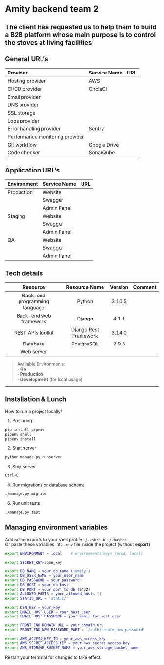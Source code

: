 # Amity backend team 2

## The client has requested us to help them to build a B2B platform whose main purpose is to control the stoves at living facilities

## General URL’s

|**Provider**|**Service Name**|**URL**|
| :- | :- | :- |
|Hosting provider|AWS||
|CI/CD provider|CircleCI||
|Email provider|||
|DNS provider|||
|SSL storage|||
|Logs provider|||
|Error handling provider|Sentry|| 
|Performance monitoring provider|||
|Git workflow|Google Drive||
|Code checker|SonarQube||

## Application URL’s

|**Environment**|**Service Name**|**URL**|
| :- | :- | :- |
|Production|Website||
||Swagger||
||Admin Panel||
|Staging|Website||
||Swagger||
||Admin Panel||
|QA|Website||
||Swagger||
||Admin Panel||

## Tech details

|**Resource**|**Resource Name**|**Version**|**Comment**|
| :-: | :-: | :-: | :-: |
|Back-end programming language|Python|3.10.5||
|Back-end web framework|Django|4.1.1||
|REST APIs toolkit|Django Rest Framework|3.14.0||
|Database|PostgreSQL|2.9.3||
|Web server||||


> Available Environments:
<br> - <b>Qa</b>
<br> - <b>Production</b>
<br> - <b>Development</b> (for local usage)
---

## Installation & Lunch

How to run a project locally?

1. Preparing

```sh
pip install pipenv
pipenv shell
pipenv install
```

2. Start server

```sh
python manage.py runserver
```

3. Stop server

```sh
Ctrl+C
```

4. Run migrations or database schema 
```sh
./manage.py migrate
```
6. Run unit tests 

```sh
./manage.py test
```

## Managing environment variables

Add some exports to your shell profile `~/.zshrc` or `~/.bashrc`<br>
Or paste these variables into `.env` file inside the project (without **export**)

```sh
export ENVIRONMENT = local    # environments keys (prod, local)

export SECRET_KEY=some_key

export DB_NAME = your_db_name ('amity')
export DB_USER_NAME = your_user_name
export DB_PASSWORD = your_password
export DB_HOST = your_db_host
export DB_PORT = your_port_to_db (5432)
export ALLOWED_HOSTS = your_allowed_hosts []
export STATIC_URL = 'static/'

export DSN_KEY = your_key
export EMAIL_HOST_USER = your_host_user
export EMAIL_HOST_PASSWORD = your_email_for_host_user

export FRONT_END_DOMAIN_URL = your_domain_url
export FRONT_END_NEW_PASSWORD_PART = '/auth/create_new_password'

export AWS_ACCESS_KEY_ID = your_aws_access_key
export AWS_SECRET_ACCESS_KEY = your_aws_secret_access_key
export AWS_STORAGE_BUCKET_NAME = your_aws_storage_bucket_name
```

Restart your terminal for changes to take effect.

